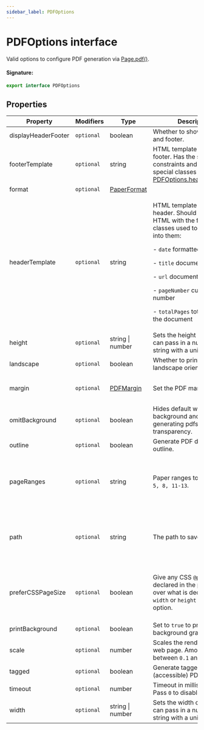 ```yaml
---
sidebar_label: PDFOptions
---
```


# PDFOptions interface

Valid options to configure PDF generation via [Page.pdf()](./puppeteer.page.pdf.md).

#### Signature:

```typescript
export interface PDFOptions
```

## Properties

| Property            | Modifiers             | Type                                      | Description                                                                                                                                                                                                                                                                                                                                                                     | Default                                                                  |
| ------------------- | --------------------- | ----------------------------------------- | ------------------------------------------------------------------------------------------------------------------------------------------------------------------------------------------------------------------------------------------------------------------------------------------------------------------------------------------------------------------------------- | ------------------------------------------------------------------------ |
| displayHeaderFooter | <code>optional</code> | boolean                                   | Whether to show the header and footer.                                                                                                                                                                                                                                                                                                                                          | <code>false</code>                                                       |
| footerTemplate      | <code>optional</code> | string                                    | HTML template for the print footer. Has the same constraints and support for special classes as [PDFOptions.headerTemplate](./puppeteer.pdfoptions.md).                                                                                                                                                                                                                         |                                                                          |
| format              | <code>optional</code> | [PaperFormat](./puppeteer.paperformat.md) |                                                                                                                                                                                                                                                                                                                                                                                 | <code>letter</code>.                                                     |
| headerTemplate      | <code>optional</code> | string                                    | <p>HTML template for the print header. Should be valid HTML with the following classes used to inject values into them:</p><p>- <code>date</code> formatted print date</p><p>- <code>title</code> document title</p><p>- <code>url</code> document location</p><p>- <code>pageNumber</code> current page number</p><p>- <code>totalPages</code> total pages in the document</p> |                                                                          |
| height              | <code>optional</code> | string \| number                          | Sets the height of paper. You can pass in a number or a string with a unit.                                                                                                                                                                                                                                                                                                     |                                                                          |
| landscape           | <code>optional</code> | boolean                                   | Whether to print in landscape orientation.                                                                                                                                                                                                                                                                                                                                      | <code>false</code>                                                       |
| margin              | <code>optional</code> | [PDFMargin](./puppeteer.pdfmargin.md)     | Set the PDF margins.                                                                                                                                                                                                                                                                                                                                                            | <code>undefined</code> no margins are set.                               |
| omitBackground      | <code>optional</code> | boolean                                   | Hides default white background and allows generating pdfs with transparency.                                                                                                                                                                                                                                                                                                    | <code>false</code>                                                       |
| outline             | <code>optional</code> | boolean                                   | Generate PDF document outline.                                                                                                                                                                                                                                                                                                                                                  | <code>false</code>                                                       |
| pageRanges          | <code>optional</code> | string                                    | Paper ranges to print, e.g. <code>1-5, 8, 11-13</code>.                                                                                                                                                                                                                                                                                                                         | The empty string, which means all pages are printed.                     |
| path                | <code>optional</code> | string                                    | The path to save the file to.                                                                                                                                                                                                                                                                                                                                                   | <code>undefined</code>, which means the PDF will not be written to disk. |
| preferCSSPageSize   | <code>optional</code> | boolean                                   | Give any CSS <code>@page</code> size declared in the page priority over what is declared in the <code>width</code> or <code>height</code> or <code>format</code> option.                                                                                                                                                                                                        | <code>false</code>, which will scale the content to fit the paper size.  |
| printBackground     | <code>optional</code> | boolean                                   | Set to <code>true</code> to print background graphics.                                                                                                                                                                                                                                                                                                                          | <code>false</code>                                                       |
| scale               | <code>optional</code> | number                                    | Scales the rendering of the web page. Amount must be between <code>0.1</code> and <code>2</code>.                                                                                                                                                                                                                                                                               | <code>1</code>                                                           |
| tagged              | <code>optional</code> | boolean                                   | Generate tagged (accessible) PDF.                                                                                                                                                                                                                                                                                                                                               | <code>false</code>                                                       |
| timeout             | <code>optional</code> | number                                    | Timeout in milliseconds. Pass <code>0</code> to disable timeout.                                                                                                                                                                                                                                                                                                                | <code>30_000</code>                                                      |
| width               | <code>optional</code> | string \| number                          | Sets the width of paper. You can pass in a number or a string with a unit.                                                                                                                                                                                                                                                                                                      |                                                                          |
